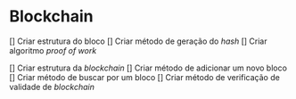 # Blockchain

[] Criar estrutura do bloco
[] Criar método de geração do _hash_
[] Criar algoritmo _proof of work_

[] Criar estrutura da _blockchain_
[] Criar método de adicionar um novo bloco
[] Criar método de buscar por um bloco
[] Criar método de verificação de validade de _blockchain_
